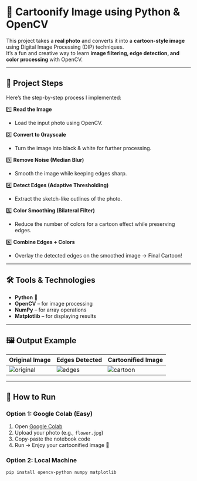 # 🎨 Cartoonify Image using Python & OpenCV

This project takes a **real photo** and converts it into a **cartoon-style image** using Digital Image Processing (DIP) techniques.  
It’s a fun and creative way to learn **image filtering, edge detection, and color processing** with OpenCV.  

---

## 📌 Project Steps
Here’s the step-by-step process I implemented:

1️⃣ **Read the Image**  
   - Load the input photo using OpenCV.  

2️⃣ **Convert to Grayscale**  
   - Turn the image into black & white for further processing.  

3️⃣ **Remove Noise (Median Blur)**  
   - Smooth the image while keeping edges sharp.  

4️⃣ **Detect Edges (Adaptive Thresholding)**  
   - Extract the sketch-like outlines of the photo.  

5️⃣ **Color Smoothing (Bilateral Filter)**  
   - Reduce the number of colors for a cartoon effect while preserving edges.  

6️⃣ **Combine Edges + Colors**  
   - Overlay the detected edges on the smoothed image → Final Cartoon!  

---

## 🛠️ Tools & Technologies
- **Python** 🐍  
- **OpenCV** – for image processing  
- **NumPy** – for array operations  
- **Matplotlib** – for displaying results  

---

## 🖼️ Output Example

| Original Image | Edges Detected | Cartoonified Image |
|----------------|----------------|--------------------|
| ![original](example/original.jpg) | ![edges](example/edges.jpg) | ![cartoon](example/cartoon.jpg) |

---

## 🚀 How to Run

### Option 1: Google Colab (Easy)
1. Open [Google Colab](https://colab.research.google.com/)  
2. Upload your photo (e.g., `flower.jpg`)  
3. Copy-paste the notebook code  
4. Run → Enjoy your cartoonified image 🎉  

### Option 2: Local Machine
```bash
pip install opencv-python numpy matplotlib
